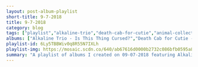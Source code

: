 ```yaml
---
layout: post-album-playlist
short-title: 9-7-2018
title: 9-7-2018
category: blog
tags: ["playlist","alkaline-trio","death-cab-for-cutie","animal-collective","saintseneca","third-eye-blind","interpol","say-hi","cults","murder-by-death","coheed-and-cambria","milo-greene"]
albums: ["Alkaline Trio - Is This Thing Cursed?","Death Cab for Cutie - Thank You for Today","Animal Collective - Tangerine Reef","Saintseneca - Pillar of Na","Third Eye Blind - Thanks for Everything","Interpol - Marauder","Say Hi - Caterpillar Centipede","Cults - Motels","Murder By Death - The Other Shore","Coheed and Cambria - Creatures of the Gutter","Milo Greene - Adult Contemporary"]
playlist-id: 6Ly5TBBWiv0q8R55N7IXLh
playlist-img: https://mosaic.scdn.co/640/ab67616d0000b2732c086bfb0595a8320b7cf55eab67616d0000b2732eeba9e3f8c2eeeae374f607ab67616d0000b2732fa599663faf485873fde9efab67616d0000b27397bf91e5ecee3470d063614f
summary: "A playlist of albums I created on 09-07-2018 featuring Alkaline Trio, Death Cab for Cutie, Animal Collective, Saintseneca, Third Eye Blind, Interpol, Say Hi, Cults, Murder By Death, Coheed and Cambria, and Milo Greene."
---
```

